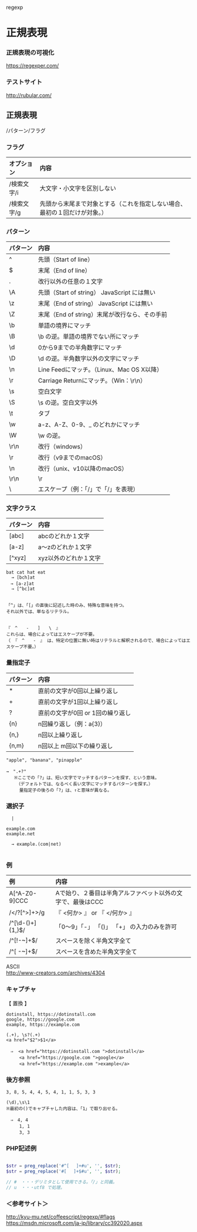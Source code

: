 regexp

# 正規表現

### 正規表現の可視化
<https://regexper.com/>


### テストサイト
<http://rubular.com/>


## 正規表現
/パターン/フラグ

### フラグ

|   オプション  |    内容                                                                        |
|:-------------|:-------------------------------------------------------------------------------|
|  /検索文字/i  |  大文字・小文字を区別しない                                                      |
|  /検索文字/g  |  先頭から末尾まで対象とする（これを指定しない場合、最初の１回だけが対象。）          |

### パターン

|    パターン   |    内容                                        |
|:-------------|:-----------------------------------------------|
|  ^           |  先頭（Start of line）                          |
|  $           |  末尾（End of line）                            |
|  .           |  改行以外の任意の１文字                          |
|  \A          |  先頭（Start of string） JavaScript には無い     |
|  \z          |  末尾（End of string）   JavaScript には無い     |
|  \Z          |  末尾（End of string）末尾が改行なら、その手前    |
|  \b          |  単語の境界にマッチ                              |
|  \B          |  \b の逆。単語の境界でない所にマッチ              |
|  \d          |  0から9までの半角数字にマッチ                    |
|  \D          |  \d の逆。半角数字以外の文字にマッチ             |
|  \n          |  Line Feedにマッチ。（Linux、Mac OS X以降）     |
|  \r          |  Carriage Returnにマッチ。（Win：\r\n）         |
|  \s          |  空白文字                                      |
|  \S          |  \s の逆。空白文字以外                          |
|  \t          |  タブ                                          |
|  \w          |  a-z、A-Z、0-9、_ のどれかにマッチ              |
|  \W          |  \w の逆。                                    |
|  \r\n        | 改行（windows）                               |
|  \r          | 改行（v9までのmacOS）                          |
|  \n          | 改行（unix、v10以降のmacOS）                  |
|  \r\n|\r|\n  | 改行（すべて）                                |
|  \           |  エスケープ（例：「\/」で「/」を表現）          |


### 文字クラス

| パターン |    内容                                        |
|:---------|:-----------------------------------------------|
|  [abc]   |  abcのどれか１文字                              |
|  [a-z]   |  a～zのどれか１文字                             |
|  [^xyz]  |  xyz以外のどれか１文字                          |

```
bat cat hat eat
  → [bch]at
　→ [a-z]at
  → [^bc]at


「^」は、「[」の直後に記述した時のみ、特殊な意味を持つ。
それ以外では、単なるリテラル。


『　^　　-　　]　　\　』
これらは、場合によってはエスケープが不要。
（ 『　^　　-　』 は、特定の位置に無い時はリテラルと解釈されるので、場合によってはエスケープ不要。）
```


### 量指定子

| パターン |    内容                                        |
|:---------|:-----------------------------------------------|
|  *       |  直前の文字が0回以上繰り返し                   |
|  +       |  直前の文字が1回以上繰り返し                   |
|  ?       |  直前の文字が0回 or 1回の繰り返し              |
|  {n}     |  n回繰り返し（例：a{3}）                       |
|  {n,}    |  n回以上繰り返し                               |
|  {n,m}   |  n回以上 m回以下の繰り返し                      |

```
"apple", "banana", "pinapple"

→　".+?"
   ※ここでの「?」は、短い文字でマッチするパターンを探す、という意味。
   　（デフォルトでは、なるべく長い文字にマッチするパターンを探す。）
　　　量指定子の後ろの「?」は、↑と意味が異なる。

```


### 選択子
```
  |

example.com
example.net

  → example.(com|net)


```

### 例

|   例               |  内容                                                         |
|:-------------------|:-------------------------------------------------------------|
|  A[^A-Z0-9]CCC     |  Aで始り、２番目は半角アルファベット以外の文字で、最後はCCC       |
|  /<\/?[^>]+>/g     |  『  <何か> 』 or  『  </何か>  』                             |
|  /^[\d-()+]{1,}$/  |  「0～9」「-」 「()」 「+」 の入力のみを許可                    |
|  /^[!-~]+$/        |  スペースを除く半角文字全て                                   |
|  /^[ -~]+$/        |  スペースを含めた半角文字全て                                   |

ASCII  
<http://www-creators.com/archives/4304>

### キャプチャ
【 置換 】
```
dotinstall, https://dotinstall.com 
google, https://google.com 
example, https://example.com 

(.+), \s?(.+)
<a href="$2">$1</a>

　⇒  <a href="https://dotinstall.com ">dotinstall</a>
　　　<a href="https://google.com ">google</a>
　　　<a href="https://example.com ">example</a>

```

### 後方参照
```
3, 8, 5, 4, 4, 5, 4, 1, 1, 5, 3, 3

(\d),\s\1
※最初の()でキャプチャした内容は、「1」で取り出せる。

　⇒　4, 4
　　　1, 1
　　　3, 3

```

### PHP記述例
```php

$str = preg_replace('#^[ 　]+#u', '', $str);
$str = preg_replace('#[ 　]+$#u', '', $str);

// #　・・・デリミタとして使用できる。「/」と同義。
// u　・・・utf8 で処理。
```

### ＜参考サイト＞
<http://kyu-mu.net/coffeescript/regexp/#flags>    
<https://msdn.microsoft.com/ja-jp/library/cc392020.aspx>    



